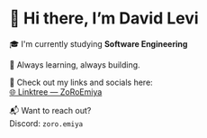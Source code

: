 # 👋 Hi there, I’m **David Levi**

🎓 I'm currently studying **Software Engineering**

🌱 Always learning, always building.

📌 Check out my links and socials here:  
[🌐 Linktree — ZoRoEmiya](https://linktr.ee/ZoRoEmiya)

📬 Want to reach out?  
Discord: `zoro.emiya`
